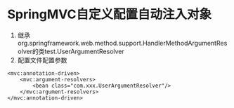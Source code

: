 # SpringMVC自定义配置自动注入对象

1. 继承org.springframework.web.method.support.HandlerMethodArgumentResolver的类test.UserArgumentResolver
2. 配置文件配置参数

```
<mvc:annotation-driven>
    <mvc:argument-resolvers>
    	<bean class="com.xxx.UserArgumentResolver"/>
    </mvc:argument-resolvers>
</mvc:annotation-driven>
```

